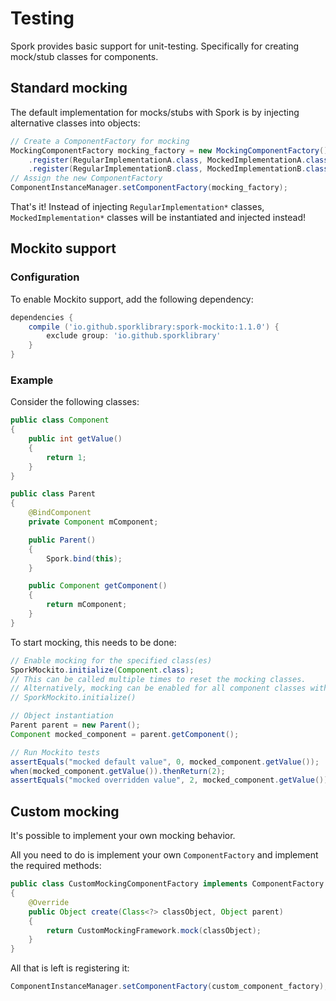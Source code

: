 # Testing

Spork provides basic support for unit-testing. Specifically for creating mock/stub classes for components.

## Standard mocking

The default implementation for mocks/stubs with Spork is by injecting alternative classes into objects:

```java
// Create a ComponentFactory for mocking
MockingComponentFactory mocking_factory = new MockingComponentFactory()
	.register(RegularImplementationA.class, MockedImplementationA.class)
	.register(RegularImplementationB.class, MockedImplementationB.class);
// Assign the new ComponentFactory
ComponentInstanceManager.setComponentFactory(mocking_factory);
```

That's it! Instead of injecting `RegularImplementation*` classes, `MockedImplementation*` classes will be instantiated and injected instead!

## Mockito support

### Configuration

To enable Mockito support, add the following dependency:

```groovy
dependencies {
	compile ('io.github.sporklibrary:spork-mockito:1.1.0') {
		exclude group: 'io.github.sporklibrary'
	}
}
```

### Example

Consider the following classes:

```java
public class Component
{
	public int getValue()
	{
		return 1;
	}
}

public class Parent
{
	@BindComponent
	private Component mComponent;

	public Parent()
	{
		Spork.bind(this);
	}

	public Component getComponent()
	{
		return mComponent;
	}
}
```

To start mocking, this needs to be done:

```java
// Enable mocking for the specified class(es)
SporkMockito.initialize(Component.class);
// This can be called multiple times to reset the mocking classes.
// Alternatively, mocking can be enabled for all component classes with:
// SporkMockito.initialize()

// Object instantiation
Parent parent = new Parent();
Component mocked_component = parent.getComponent();

// Run Mockito tests
assertEquals("mocked default value", 0, mocked_component.getValue());
when(mocked_component.getValue()).thenReturn(2);
assertEquals("mocked overridden value", 2, mocked_component.getValue());
```

## Custom mocking

It's possible to implement your own mocking behavior.

All you need to do is implement your own `ComponentFactory` and implement the required methods:

```java
public class CustomMockingComponentFactory implements ComponentFactory
{
	@Override
	public Object create(Class<?> classObject, Object parent)
	{
		return CustomMockingFramework.mock(classObject);
	}
}
```

All that is left is registering it:

```java
ComponentInstanceManager.setComponentFactory(custom_component_factory);
```
